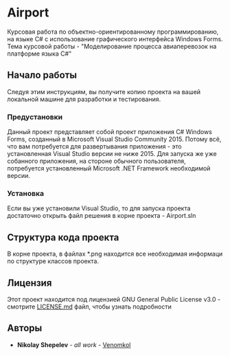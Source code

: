 # Airport

Курсовая работа по объектно-ориентированному программированию, на языке C# с использование графического интерфейса Windows Forms.
Тема курсовой работы - "Моделирование процесса авиаперевозок на платформе языка C#"

## Начало работы

Следуя этим инструкциям, вы получите копию проекта на вашей локальной машине для разработки и тестирования.

### Предустановки

Данный проект представляет собой проект приложения C# Windows Forms, созданный в Microsoft Visual Studio Community 2015. Потому всё, что вам потребуется для развертывания приложения - это установленная Visual Studio версии не ниже 2015.
Для запуска же уже собанного приложения, на стороне обычного пользователя, потребуется установленный Microsoft .NET Framework необходимой версии.

### Установка

Если вы уже установили Visual Studio, то для запуска проекта достаточно открыть файл решения в корне проекта - Airport.sln

## Структура кода проекта

В корне проекта, в файлах *.png находится все необходимая информаци по структуре классов проекта.

## Лицензия

Этот проект находится под лицензией GNU General Public License v3.0 - смотрите [LICENSE.md](LICENSE.md) файл, чтобы узнать подробности

## Авторы

* **Nikolay Shepelev** - *all work* - [Venomkol](https://github.com/Venomkol)
